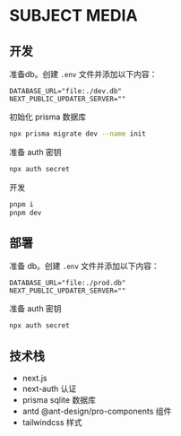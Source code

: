 # SUBJECT MEDIA

## 开发

准备db。创建 `.env` 文件并添加以下内容：

```text
DATABASE_URL="file:./dev.db"
NEXT_PUBLIC_UPDATER_SERVER=""
```

初始化 prisma 数据库

```bash
npx prisma migrate dev --name init
```

准备 auth 密钥

```bash
npx auth secret
```

开发

```bash
pnpm i
pnpm dev
```

## 部署

准备 db。创建 `.env` 文件并添加以下内容：

```text
DATABASE_URL="file:./prod.db"
NEXT_PUBLIC_UPDATER_SERVER=""
```

准备 auth 密钥

```bash
npx auth secret
```

## 技术栈

- next.js
- next-auth 认证
- prisma sqlite 数据库
- antd @ant-design/pro-components 组件
- tailwindcss 样式
